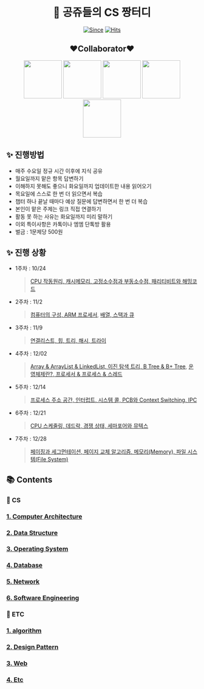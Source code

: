 <div align="center">
   
# :crown: 공쥬들의 CS 짱터디

[![Since](https://img.shields.io/badge/since-2022.10.19-333333.svg?style=flat-square)](https://github.com/SeoYeonBae/CS_study)
[![Hits](https://hits.seeyoufarm.com/api/count/incr/badge.svg?url=https%3A%2F%2Fgithub.com%2FSeoYeonBae%2FCS_study&count_bg=%23000000&title_bg=%23EFB0E9&icon=&icon_color=%23E7E7E7&title=hits&edge_flat=false)](https://hits.seeyoufarm.com)

   
## :heart:Collaborator:heart:
[<img src="https://user-images.githubusercontent.com/101535851/197534463-7804a8d6-13fc-427a-8e5f-533356329d64.png" width = 100>](https://github.com/SeoYeonBae)
[<img src="https://user-images.githubusercontent.com/101535851/197529689-8f333988-5396-4528-862f-78143f94e0de.png" width = 100>](https://github.com/YunjooK)
[<img src="https://user-images.githubusercontent.com/101535851/197529776-f8dae22d-ad7c-4f4d-9888-ed80dc32b277.png" width = 100>](https://github.com/seoyeong8081)
[<img src="https://avatars.githubusercontent.com/u/69101568?v=4" width = 100>](https://github.com/jangyejoo)
[<img src="https://user-images.githubusercontent.com/101535851/198839477-67b2efc8-a772-4bca-ac8b-51768ded8ae2.png" width = 100>](https://github.com/Han7sunny)
</div>

## **:sparkles: 진행방법**

- 매주 수요일 정규 시간 이후에 지식 공유
- 월요일까지 맡은 항목 답변하기
- 이해하지 못해도 좋으니 화요일까지 업데이트한 내용 읽어오기
- 목요일에 스스로 한 번 더 읽으면서 복습
- 챕터 하나 끝날 때마다 예상 질문에 답변하면서 한 번 더 복습
- 본인이 맡은 주제는 링크 직접 연결하기
- 활동 못 하는 사유는 화요일까지 미리 말하기
- 이외 특이사항은 카톡이나 엠엠 단톡방 활용
- 벌금 : 1문제당 500원

## **:sparkles: 진행 상황**

- 1주차 : 10/24

   > [CPU 작동원리, 캐시메모리, 고정소수점과 부동소수점, 패리티비트와 해밍코드](https://github.com/SeoYeonBae/CS_study/tree/main/ComputerArchitecture)

- 2주차 : 11/2
   
   > [컴퓨터의 구성, ARM 프로세서](https://github.com/SeoYeonBae/CS_study/tree/main/ComputerArchitecture),  [배열, 스택과 큐](https://github.com/SeoYeonBae/CS_study/tree/main/DataStructure)
  
- 3주차 : 11/9

   > [연결리스트, 힙, 트리, 해시, 트라이](https://github.com/SeoYeonBae/CS_study/tree/main/DataStructure)
   
- 4주차 : 12/02

   > [Array & ArrayList & LinkedList, 이진 탐색 트리, B Tree & B+ Tree](https://github.com/SeoYeonBae/CS_study/tree/main/DataStructure), [운영체제란?, 프로세서 & 프로세스 & 스레드](https://github.com/SeoYeonBae/CS_study/tree/main/OperatingSystem)
   
- 5주차 : 12/14

   > [프로세스 주소 공간, 인터럽트, 시스템 콜, PCB와 Context Switching, IPC](https://github.com/SeoYeonBae/CS_study/tree/main/OperatingSystem)
   
- 6주차 : 12/21

   > [CPU 스케줄링, 데드락, 경쟁 상태, 세마포어와 뮤텍스](https://github.com/SeoYeonBae/CS_study/tree/main/OperatingSystem)
   
- 7주차 : 12/28

   > [페이징과 세그먼테이션, 페이지 교체 알고리즘, 메모리(Memory), 파일 시스템(File System)](https://github.com/SeoYeonBae/CS_study/tree/main/OperatingSystem)

## **📚 Contents**

### 📌 CS

### **[1. Computer Architecture](https://github.com/SeoYeonBae/CS_study/tree/main/ComputerArchitecture)**

### **[2. Data Structure](https://github.com/SeoYeonBae/CS_study/tree/main/DataStructure)**

### **[3. Operating System](https://github.com/SeoYeonBae/CS_study/tree/main/OperatingSystem)**

### **[4. Database](https://github.com/SeoYeonBae/CS_study/tree/main/DataBase)**

### **[5. Network](https://github.com/SeoYeonBae/CS_study/tree/main/Network)**

### **[6. Software Engineering](https://github.com/SeoYeonBae/CS_study/tree/main/SoftwareEngineering)**

### 📌 ETC

### **[1. algorithm](https://github.com/SeoYeonBae/CS_study/tree/main/Algoritm)**

### **[2. Design Pattern](https://github.com/SeoYeonBae/CS_study/tree/main/DesignPattern)**

### **[3. Web](https://github.com/SeoYeonBae/CS_study/tree/main/web)**

### **[4. Etc](https://github.com/SeoYeonBae/CS_study/tree/main/Etc)**
